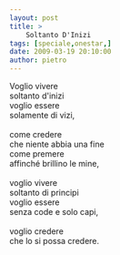 ```yaml
---
layout: post
title: >
    Soltanto D'Inizi
tags: [speciale,onestar,]
date: 2009-03-19 20:10:00
author: pietro
---
```

Voglio vivere<br/>soltanto d'inizi<br/>voglio essere<br/>solamente di vizi,<br/><br/>come credere<br/>che niente abbia una fine<br/>come premere<br/>affinché brillino le mine,<br/><br/>voglio vivere<br/>soltanto di principi<br/>voglio essere<br/>senza code e solo capi,<br/><br/>voglio credere<br/>che lo si possa credere.

